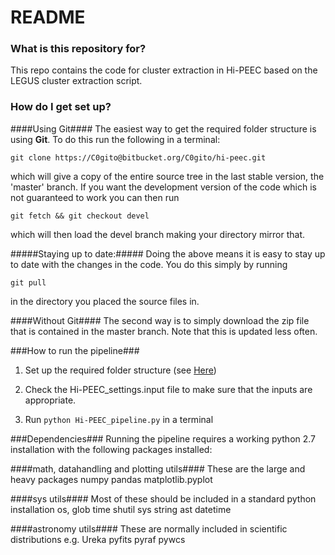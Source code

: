 # README #


### What is this repository for? ###
This repo contains the code for cluster extraction in Hi-PEEC based on the LEGUS cluster extraction script.

### How do I get set up? ###

####Using Git####
The easiest way to get the required folder structure is using __Git__. To do this run the following in a terminal:

```
git clone https://C0gito@bitbucket.org/C0gito/hi-peec.git
```

which will give a copy of the entire source tree in the last stable version, the 'master'  branch. If you want the 
development version of the code which is not guaranteed to work you can then run 

```
git fetch && git checkout devel
```
which will then load the devel branch making your directory mirror that. 

#####Staying up to date:#####
Doing the above means it is easy to stay up to date with the changes in the code. You do this simply by running 
```
git pull
```
in the directory you placed the source files in.

####Without Git####
The second way is to simply download the zip file that is contained in the master branch. Note that this is updated less
often.


###How to run the pipeline###
1. Set up the required folder structure (see [Here](https://bitbucket.org/C0gito/hi-peec/wiki/projectstructure))

3. Check the Hi-PEEC_settings.input file to make sure that the inputs are appropriate.

2. Run ```python Hi-PEEC_pipeline.py``` in a terminal

###Dependencies###
Running the pipeline requires a working python 2.7 installation with the following packages installed:

####math, datahandling and plotting utils####
These are the large and heavy packages 
    numpy
    pandas
    matplotlib.pyplot

####sys utils####
Most of these should be included in a standard python installation 
    os, glob
    time
    shutil
    sys
    string
    ast
    datetime

####astronomy utils####
These are normally included in scientific distributions e.g. Ureka
    pyfits
    pyraf
    pywcs
